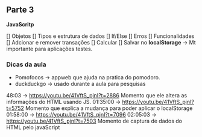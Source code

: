 ## Parte 3

__JavaScritp__

[] Objetos
[] Tipos e estrutura de dados
[] If/Else
[] Erros
[] Funcionalidades
[] Adcionar e remover transações
[] Calcular
[] Salvar no **localStorage** -> Mt importante para aplicações testes.

### Dicas da aula

- Pomofocos -> appweb que ajuda na pratica do pomodoro.
- duckduckgo -> usado durante a aula para pesquisas

48:03 -> https://youtu.be/41VftS_pjnI?t=2886
    Momento que ele altera as informações do HTML usando JS.
01:35:00 -> https://youtu.be/41VftS_pjnI?t=5752
    Momento que explica a mudança para poder aplicar o localStorage
01:58:00 -> https://youtu.be/41VftS_pjnI?t=7096
02:05:03 -> https://youtu.be/41VftS_pjnI?t=7503
    Momento de captura de dados do HTML pelo javaScript